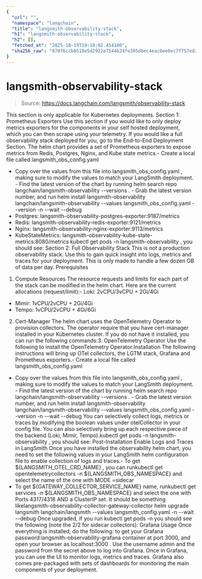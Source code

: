 ```yaml
---
{
  "url": "",
  "namespace": "langchain",
  "title": "langsmith-observability-stack",
  "h1": "langsmith-observability-stack",
  "h2": [],
  "fetched_at": "2025-10-19T19:18:02.454180",
  "sha256_raw": "070f6ccb8518e5d2922e7544b24fe305dbec4eac0ee0ec7f757ed2de7ed33d9e"
}
---
```


# langsmith-observability-stack

> Source: https://docs.langchain.com/langsmith/observability-stack

This section is only applicable for Kubernetes deployments.
Section 1: Prometheus Exporters
Use this section if you would like to only deploy metrics exporters for the components in your self hosted deployment, which you can then scrape using your telemetry. If you would like a full observability stack deployed for you, go to the End-to-End Deployment Section. The helm chart provides a set of Prometheus exporters to expose metrics from Redis, Postgres, Nginx, and Kube state metrics.- Create a local file called
langsmith_obs_config.yaml
- Copy over the values from this file into
langsmith_obs_config.yaml
, making sure to modify the values to match your LangSmith deployment. - Find the latest version of the chart by running
helm search repo langchain/langsmith-observability --versions
. - Grab the latest version number, and run
helm install langsmith-observability langchain/langsmith-observability --values langsmith_obs_config.yaml --version <version> -n <namespace> --wait --debug
- Postgres:
langsmith-observability-postgres-exporter:9187/metrics
- Redis:
langsmith-observability-redis-exporter:9121/metrics
- Nginx:
langsmith-observability-nginx-exporter:9113/metrics
- KubeStateMetrics:
langsmith-observability-kube-state-metrics:8080/metrics
kubectl get pods -n langsmith-observability
, you should see:
Section 2: Full Observability Stack
This is not a production observability stack. Use this to gain quick insight into logs, metrics and traces for your deployment. This is only made to handle a few dozen GB of data per day.
Prerequisites
1. Compute Resources
The resource requests and limits for each part of the stack can be modified in the helm chart. Here are the current allocations (request/limit):- Loki:
2vCPU/3vCPU + 2Gi/4Gi
- Mimir:
1vCPU/2vCPU + 2Gi/4Gi
- Tempo:
1vCPU/2vCPU + 4Gi/6Gi
2. Cert-Manager
The helm chart uses the OpenTelemetry Operator to provision collectors. The operator require that you have cert-manager installed in your Kubernetes cluster. If you do not have it installed, you can run the following commands:3. OpenTelemetry Operator
Use the following to install the OpenTelemetry Operator:Installation
The following instructions will bring up OTel collectors, the LGTM stack, Grafana and Prometheus exporters.- Create a local file called
langsmith_obs_config.yaml
- Copy over the values from this file into
langsmith_obs_config.yaml
, making sure to modify the values to match your LangSmith deployment. - Find the latest version of the chart by running
helm search repo langchain/langsmith-observability --versions
. - Grab the latest version number, and run
helm install langsmith-observability langchain/langsmith-observability --values langsmith_obs_config.yaml --version <version> -n <namespace> --wait --debug
You can selectively collect logs, metrics or traces by modifying the boolean values under
otelCollector
in your config file. You can also selectively bring up each respective piece of the backend (Loki, Mimir, Tempo).kubectl get pods -n langsmith-observability
, you should see:
Post-Installation
Enable Logs and Traces in LangSmith
Once you have installed the observability helm chart, you need to set the following values in your LangSmith helm configuration file to enable collection of logs and traces.- To get
${LANGSMITH_OTEL_CRD_NAME}
, you can runkubectl get opentelemetrycollectors -n ${LANGSMITH_OBS_NAMESPACE}
and select the name of the one with MODE =sidecar
- To get
${GATEWAY_COLLECTOR_SERVICE_NAME}
name, runkubectl get services -n ${LANGSMITH_OBS_NAMESPACE}
and select the one with Ports 4317/4318 AND a ClusterIP set. It should be something likelangsmith-observability-collector-gateway-collector
helm upgrade langsmith langchain/langsmith --values langsmith_config.yaml -n <langsmith-namespace> --wait --debug
Once upgraded, if you run kubectl get pods -n <langsmith-namespace>
you should see the following (note the 2/2 for sidecar collectors):
Grafana Usage
Once everything is installed, do the following: to get your Grafana password:langsmith-observability-grafana
container at port 3000, and open your browser as localhost:3000
. Use the username admin
and the password from the secret above to log into Grafana.
Once in Grafana, you can use the UI to monitor logs, metrics and traces. Grafana also comes pre-packaged with sets of dashboards for monitoring the main components of your deployment.
